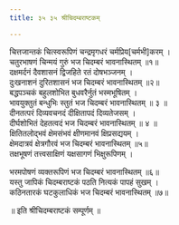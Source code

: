 ```yaml
---
title: ३५ ३५ श्रीचिदम्बराष्टकम्

---
```


 चित्तजान्तकं चित्स्वरूपिणं चन्द्रमृगधरं चर्मप्रिय[चर्मभी]करम् ।  
चतुरभाषणं चिन्मयं गुरुं भज चिदम्बरं भावनास्थितम् ॥१॥  
दक्षमर्दनं दैवशासनं द्विजहिते रतं दोषभञ्जनम् ।  
दुःखनाशनं दुरितशासनं भज चिदम्बरं भावनास्थितम् ॥२॥  
बद्धपञ्चकं बहुलशोभित बुधवरैर्नुतं भस्मभूषितम् ।  
भावयुक्तुतं बन्धुभिः स्तुतं भज चिदम्बरं भावनास्थितम् ॥ ३ ॥  
दीनतत्परं दिव्यवचनदं दीक्षितापदं दिव्यतेजसम् ।  
दीर्घशोभितं देहतत्वदं भज चिदम्बरं भावनास्थितम् ॥ ४ ॥  
क्षितितलोद्भवं क्षेमसंभवं क्षीणमानवं क्षिप्रसद्ययम् ।  
क्षेमदात्रवं क्षेत्रगौरवं भज चिदम्बरं भावनास्थितम् ॥५॥  
तक्षभूषणं तत्त्वसाक्षिणं यक्षसागणं भिक्षुरूपिणम् ।  

भरमपोषणं व्यक्तरूपिणं भज चिदम्बरं भावनास्थितम् ॥६॥  
यस्तु जापिकं चिदम्बराष्टकं पठति नित्यकं पापहं सुखम् ।  
कठिनतारकं घटकुलाधिकं भज चिदम्बरं भावनास्थितम् ॥७॥  

॥ इति श्रीचिदम्बराष्टकं सम्पूर्णम् ॥  